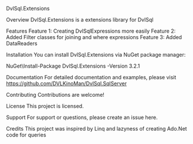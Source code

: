 DvlSql.Extensions


Overview
DvlSql.Extensions is a extensions library for DvlSql

Features
Feature 1: Creating DvlSqlExpressions more easily
Feature 2: Added Filter classes for joining and where expressions
Feature 3: Added DataReaders

Installation
You can install DvlSql.Extensions via NuGet package manager:

NuGet\Install-Package DvlSql.Extensions -Version 3.2.1

Documentation
For detailed documentation and examples, please visit https://github.com/DVLKinoMan/DvlSql.SqlServer

Contributing
Contributions are welcome! 

License
This project is licensed.

Support
For support or questions, please create an issue here.

Credits
This project was inspired by Linq and lazyness of creating Ado.Net code for queries